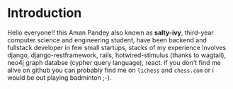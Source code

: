 # Introduction
Hello everyone!! this Aman Pandey also known as **salty-ivy**, third-year computer science and engineering student, have been backend and fullstack developer
in few small startups, stacks of my experience involves django, django-restframework, rails, hotwired-stimulus (thanks to wagtail), neo4j graph databse (cypher query language),
react. if you don't find me alive on github you can probably find me on `lichess` and `chess.com` or i would be out playing badminton ;-).
